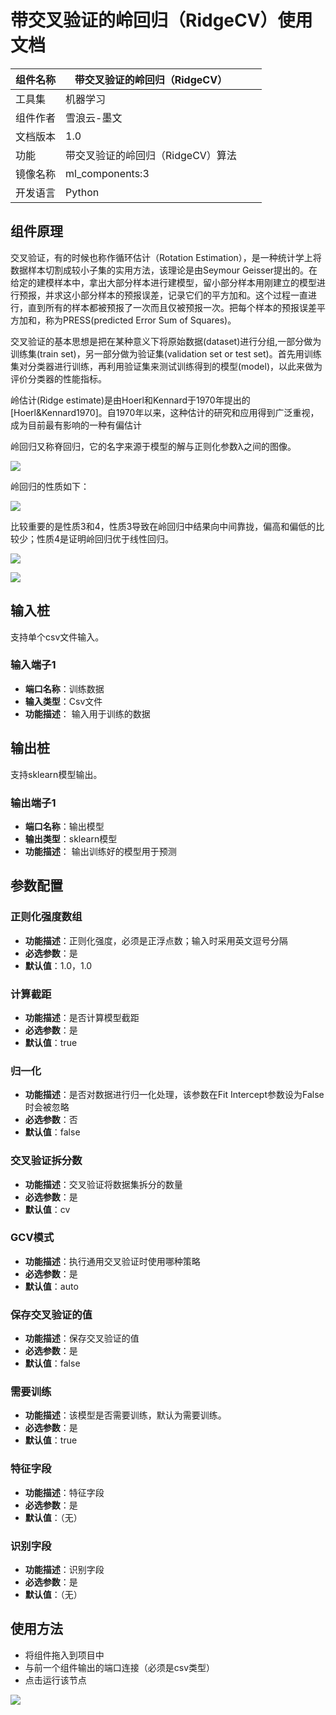 # 带交叉验证的岭回归（RidgeCV）使用文档
| 组件名称 |带交叉验证的岭回归（RidgeCV）|  |  |
| --- | --- | --- | --- |
| 工具集 | 机器学习 |  |  |
| 组件作者 | 雪浪云-墨文 |  |  |
| 文档版本 | 1.0 |  |  |
| 功能 | 带交叉验证的岭回归（RidgeCV）算法|  |  |
| 镜像名称 | ml_components:3 |  |  |
| 开发语言 | Python |  |  |

## 组件原理
交叉验证，有的时候也称作循环估计（Rotation Estimation），是一种统计学上将数据样本切割成较小子集的实用方法，该理论是由Seymour Geisser提出的。在给定的建模样本中，拿出大部分样本进行建模型，留小部分样本用刚建立的模型进行预报，并求这小部分样本的预报误差，记录它们的平方加和。这个过程一直进行，直到所有的样本都被预报了一次而且仅被预报一次。把每个样本的预报误差平方加和，称为PRESS(predicted Error Sum of Squares)。

交叉验证的基本思想是把在某种意义下将原始数据(dataset)进行分组,一部分做为训练集(train set)，另一部分做为验证集(validation set or test set)。首先用训练集对分类器进行训练，再利用验证集来测试训练得到的模型(model)，以此来做为评价分类器的性能指标。

岭估计(Ridge estimate)是由Hoerl和Kennard于1970年提出的[Hoerl&Kennard1970]。自1970年以来，这种估计的研究和应用得到广泛重视，成为目前最有影响的一种有偏估计

岭回归又称脊回归，它的名字来源于模型的解与正则化参数λ之间的图像。

![](./img/岭回归1.png)

岭回归的性质如下：

![](./img/岭回归2.png)

比较重要的是性质3和4，性质3导致在岭回归中结果向中间靠拢，偏高和偏低的比较少；性质4是证明岭回归优于线性回归。

![](./img/岭回归3.png)

![](./img/岭回归4.png)
## 输入桩
支持单个csv文件输入。
### 输入端子1

- **端口名称**：训练数据
- **输入类型**：Csv文件
- **功能描述**： 输入用于训练的数据
## 输出桩
支持sklearn模型输出。
### 输出端子1

- **端口名称**：输出模型
- **输出类型**：sklearn模型
- **功能描述**： 输出训练好的模型用于预测
## 参数配置
### 正则化强度数组

- **功能描述**：正则化强度，必须是正浮点数；输入时采用英文逗号分隔
- **必选参数**：是
- **默认值**：1.0，1.0
### 计算截距

- **功能描述**：是否计算模型截距
- **必选参数**：是
- **默认值**：true
### 归一化

- **功能描述**：是否对数据进行归一化处理，该参数在Fit Intercept参数设为False时会被忽略
- **必选参数**：否
- **默认值**：false
### 交叉验证拆分数

- **功能描述**：交叉验证将数据集拆分的数量
- **必选参数**：是
- **默认值**：cv
### GCV模式

- **功能描述**：执行通用交叉验证时使用哪种策略
- **必选参数**：是
- **默认值**：auto
### 保存交叉验证的值

- **功能描述**：保存交叉验证的值
- **必选参数**：是
- **默认值**：false
### 需要训练

- **功能描述**：该模型是否需要训练，默认为需要训练。
- **必选参数**：是
- **默认值**：true
### 特征字段

- **功能描述**：特征字段
- **必选参数**：是
- **默认值**：（无）
### 识别字段

- **功能描述**：识别字段
- **必选参数**：是
- **默认值**：（无）
## 使用方法
- 将组件拖入到项目中
- 与前一个组件输出的端口连接（必须是csv类型）
- 点击运行该节点


![](./img/带交叉验证的岭回归1.png)



